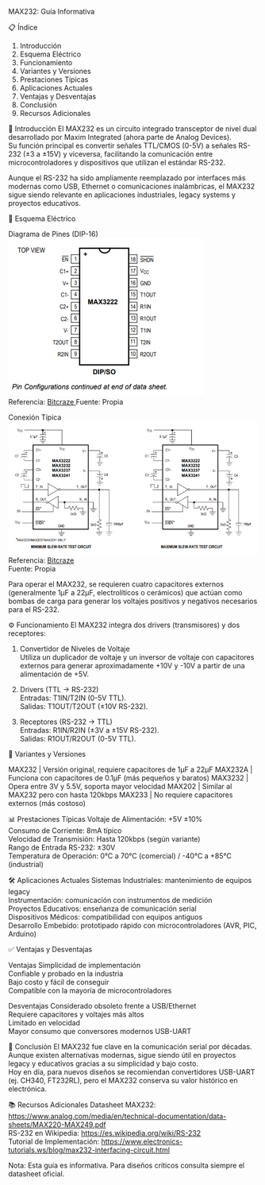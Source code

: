 MAX232: Guía Informativa

📋 Índice
1. Introducción
2. Esquema Eléctrico
3. Funcionamiento
4. Variantes y Versiones
5. Prestaciones Típicas
6. Aplicaciones Actuales
7. Ventajas y Desventajas
8. Conclusión
9. Recursos Adicionales


📖 Introducción
El MAX232 es un circuito integrado transceptor de nivel dual desarrollado por Maxim Integrated (ahora parte de Analog Devices).  
Su función principal es convertir señales TTL/CMOS (0-5V) a señales RS-232 (±3 a ±15V) y viceversa, facilitando la comunicación entre microcontroladores y dispositivos que utilizan el estándar RS-232.

Aunque el RS-232 ha sido ampliamente reemplazado por interfaces más modernas como USB, Ethernet o comunicaciones inalámbricas, el MAX232 sigue siendo relevante en aplicaciones industriales, legacy systems y proyectos educativos.


🔌 Esquema Eléctrico

Diagrama de Pines (DIP-16)  
![Diagrama eléctrico](max232-diagrama.png)  
Referencia: [Bitcraze ](https://www.analog.com/media/en/technical-documentation/data-sheets/max3222-max3241.pdf) 
Fuente: Propia

Conexión Típica  
![Conexión típica](max232-conexion.png)  
Referencia: [Bitcraze](https://www.analog.com/media/en/technical-documentation/data-sheets/max3222-max3241.pdf)  
Fuente: Propia


Para operar el MAX232, se requieren cuatro capacitores externos (generalmente 1µF a 22µF, electrolíticos o cerámicos) que actúan como bombas de carga para generar los voltajes positivos y negativos necesarios para el RS-232.


⚙️ Funcionamiento
El MAX232 integra dos drivers (transmisores) y dos receptores:

1. Convertidor de Niveles de Voltaje  
   Utiliza un duplicador de voltaje y un inversor de voltaje con capacitores externos para generar aproximadamente +10V y -10V a partir de una alimentación de +5V.

2. Drivers (TTL → RS-232)  
   Entradas: T1IN/T2IN (0-5V TTL).  
   Salidas: T1OUT/T2OUT (±10V RS-232).

3. Receptores (RS-232 → TTL)  
   Entradas: R1IN/R2IN (±3V a ±15V RS-232).  
   Salidas: R1OUT/R2OUT (0-5V TTL).


🔄 Variantes y Versiones

MAX232   | Versión original, requiere capacitores de 1µF a 22µF
MAX232A  | Funciona con capacitores de 0.1µF (más pequeños y baratos)
MAX3232  | Opera entre 3V y 5.5V, soporta mayor velocidad
MAX202   | Similar al MAX232 pero con hasta 120kbps
MAX233   | No requiere capacitores externos (más costoso)


📊 Prestaciones Típicas
Voltaje de Alimentación: +5V ±10%  
Consumo de Corriente: 8mA típico  
Velocidad de Transmisión: Hasta 120kbps (según variante)  
Rango de Entrada RS-232: ±30V  
Temperatura de Operación: 0°C a 70°C (comercial) / -40°C a +85°C (industrial)  


🛠️ Aplicaciones Actuales
Sistemas Industriales: mantenimiento de equipos legacy  
Instrumentación: comunicación con instrumentos de medición  
Proyectos Educativos: enseñanza de comunicación serial  
Dispositivos Médicos: compatibilidad con equipos antiguos  
Desarrollo Embebido: prototipado rápido con microcontroladores (AVR, PIC, Arduino)  


✅ Ventajas y Desventajas

Ventajas
Simplicidad de implementación  
Confiable y probado en la industria  
Bajo costo y fácil de conseguir  
Compatible con la mayoría de microcontroladores  

Desventajas
Considerado obsoleto frente a USB/Ethernet  
Requiere capacitores y voltajes más altos  
Limitado en velocidad  
Mayor consumo que conversores modernos USB-UART  


🧾 Conclusión
El MAX232 fue clave en la comunicación serial por décadas.  
Aunque existen alternativas modernas, sigue siendo útil en proyectos legacy y educativos gracias a su simplicidad y bajo costo.  
Hoy en día, para nuevos diseños se recomiendan convertidores USB-UART (ej. CH340, FT232RL), pero el MAX232 conserva su valor histórico en electrónica.


📚 Recursos Adicionales
Datasheet MAX232: https://www.analog.com/media/en/technical-documentation/data-sheets/MAX220-MAX249.pdf  
RS-232 en Wikipedia: https://es.wikipedia.org/wiki/RS-232  
Tutorial de Implementación: https://www.electronics-tutorials.ws/blog/max232-interfacing-circuit.html  


Nota: Esta guía es informativa. Para diseños críticos consulta siempre el datasheet oficial.
